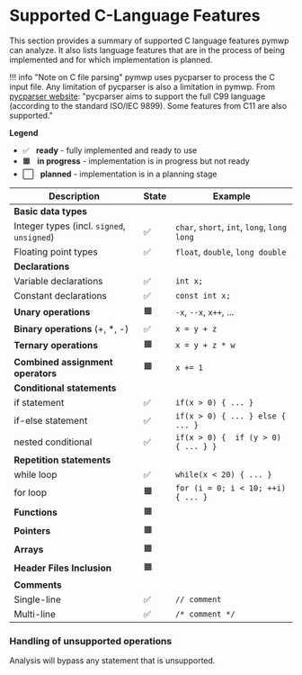 # Supported C-Language Features 

This section provides a summary of supported C language features pymwp can 
analyze. It also lists language features that are in the process of being 
implemented and for which implementation is planned.

!!! info "Note on C file parsing"
    pymwp uses pycparser to process the C input file. Any limitation of 
    pycparser is also a limitation in pymwp. From
    [pycparser website](https://github.com/eliben/pycparser):
    "pycparser aims to support the full C99 language (according to the 
    standard ISO/IEC 9899). Some features from C11 are also supported."
  
**Legend**

- ✅ &nbsp; **ready** - fully implemented and ready to use
- 🟧 &nbsp; **in progress** - implementation is in progress but not ready
- ⬜ &nbsp; **planned** - implementation is in a planning stage

Description | State | Example
--- | --- | ---
**Basic data types** ||
 Integer types (incl. `signed`, `unsigned`) | ✅ | `char`, `short`, `int`, `long`, `long long`
 Floating point types  | ✅ | `float`, `double`, `long double` 
**Declarations** ||
 Variable declarations |  ✅  | `int x;` 
 Constant declarations |  ✅  | `const int x;`
**Unary operations** | 🟧 | `-x`, `--x`, `x++`, ... 
**Binary operations** (+, *, -) | ✅ |  `x = y + z`
**Ternary operations** | 🟧 |  `x = y + z * w`
**Combined assignment operators** | 🟧 | `x += 1` |
**Conditional statements** || 
 if statement | ✅ | `if(x > 0) { ... }`
 if-else statement | ✅ | `if(x > 0) { ... } else { ... }`
 nested conditional  | ✅ | `if(x > 0) {  if (y > 0) { ... } }` |
**Repetition statements** || 
 while loop | ✅ | `while(x < 20) { ... }`
 for loop | 🟧 | `for (i = 0; i < 10; ++i) { ... }`
**Functions** | 🟧 ||
**Pointers** | 🟧 ||
**Arrays** | 🟧 || 
 **Header Files Inclusion** | 🟧 || 
**Comments** ||
 Single-line | ✅ | `// comment`
 Multi-line | ✅ | `/* comment */`

### Handling of unsupported operations

Analysis will bypass any statement that is unsupported.
